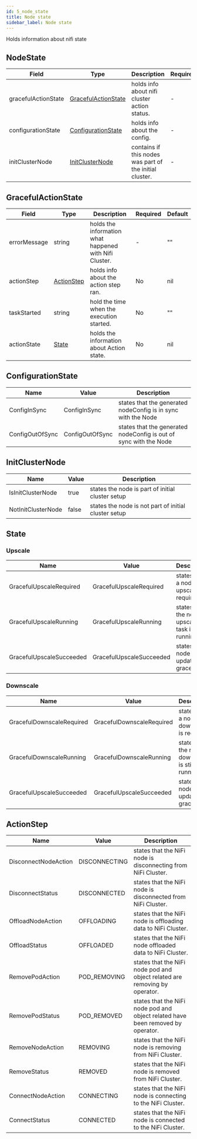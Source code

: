 ```yaml
---
id: 5_node_state
title: Node state
sidebar_label: Node state
---
```


Holds information about nifi state

## NodeState

| Field               | Type                                        | Description                                             | Required | Default |
| ------------------- | ------------------------------------------- | ------------------------------------------------------- | -------- | ------- |
| gracefulActionState | [GracefulActionState](#gracefulactionstate) | holds info about nifi cluster action status.            | -        | -       |
| configurationState  | [ConfigurationState](#configurationstate)   | holds info about the config.                            | -        | -       |
| initClusterNode     | [InitClusterNode](#initclusternode)         | contains if this nodes was part of the initial cluster. | -        | -       |

## GracefulActionState

| Field        | Type                      | Description                                            | Required | Default |
| ------------ | ------------------------- | ------------------------------------------------------ | -------- | ------- |
| errorMessage | string                    | holds the information what happened with Nifi Cluster. | -        | ""      |
| actionStep   | [ActionStep](#actionstep) | holds info about the action step ran.                  | No       | nil     |
| taskStarted  | string                    | hold the time when the execution started.              | No       | ""      |
| actionState  | [State](#state)           | holds the information about Action state.              | No       | nil     |

## ConfigurationState

| Name            | Value           | Description                                                       |
| --------------- | --------------- | ----------------------------------------------------------------- |
| ConfigInSync    | ConfigInSync    | states that the generated nodeConfig is in sync with the Node     |
| ConfigOutOfSync | ConfigOutOfSync | states that the generated nodeConfig is out of sync with the Node |

## InitClusterNode

| Name               | Value | Description                                          |
| ------------------ | ----- | ---------------------------------------------------- |
| IsInitClusterNode  | true  | states the node is part of initial cluster setup     |
| NotInitClusterNode | false | states the node is not part of initial cluster setup |

## State

### Upscale

| Name                     | Value                    | Description                                         |
| ------------------------ | ------------------------ | --------------------------------------------------- |
| GracefulUpscaleRequired  | GracefulUpscaleRequired  | states that a node upscale is required.             |
| GracefulUpscaleRunning   | GracefulUpscaleRunning   | states that the node upscale task is still running. |
| GracefulUpscaleSucceeded | GracefulUpscaleSucceeded | states the node is updated gracefully.              |

### Downscale

| Name                      | Value                     | Description                                        |
| ------------------------- | ------------------------- | -------------------------------------------------- |
| GracefulDownscaleRequired | GracefulDownscaleRequired | states that a node downscale is required           |
| GracefulDownscaleRunning  | GracefulDownscaleRunning  | states that the node downscale is still running in |
| GracefulUpscaleSucceeded  | GracefulUpscaleSucceeded  | states the node is updated gracefully              |

## ActionStep

| Name                 | Value         | Description                                                                     |
| -------------------- | ------------- | ------------------------------------------------------------------------------- |
| DisconnectNodeAction | DISCONNECTING | states that the NiFi node is disconnecting from NiFi Cluster.                   |
| DisconnectStatus     | DISCONNECTED  | states that the NiFi node is disconnected from NiFi Cluster.                    |
| OffloadNodeAction    | OFFLOADING    | states that the NiFi node is offloading data to NiFi Cluster.                   |
| OffloadStatus        | OFFLOADED     | states that the NiFi node offloaded data to NiFi Cluster.                       |
| RemovePodAction      | POD_REMOVING  | states that the NiFi node pod and object related are removing by operator.      |
| RemovePodStatus      | POD_REMOVED   | states that the NiFi node pod and object related have been removed by operator. |
| RemoveNodeAction     | REMOVING      | states that the NiFi node is removing from NiFi Cluster.                        |
| RemoveStatus         | REMOVED       | states that the NiFi node is removed from NiFi Cluster.                         |
| ConnectNodeAction    | CONNECTING    | states that the NiFi node is connecting to the NiFi Cluster.                    |
| ConnectStatus        | CONNECTED     | states that the NiFi node is connected to the NiFi Cluster.                     |
